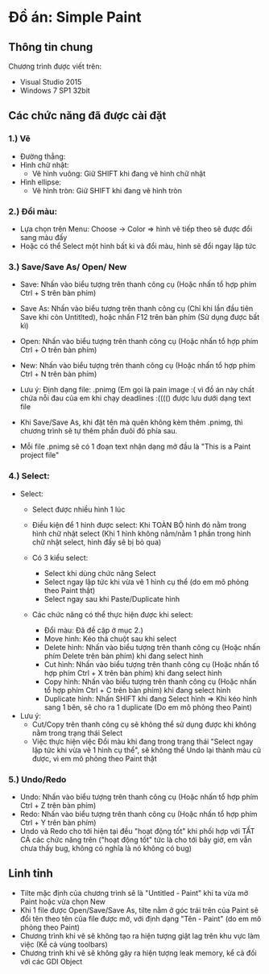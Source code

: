 # Đồ án: Simple Paint

## Thông tin chung
Chương trình được viết trên:
- Visual Studio 2015
- Windows 7 SP1 32bit

## Các chức năng đã được cài đặt
### 1.) Vẽ
- Đường thẳng:
- Hình chữ nhật:
	+ Vẽ hình vuông: Giữ SHIFT khi đang vẽ hình chữ nhật
- Hình ellipse:
	+ Vẽ hình tròn: Giữ SHIFT khi đang vẽ hình tròn

### 2.) Đổi màu: 
- Lựa chọn trên Menu: Choose -> Color => hình vẽ tiếp theo sẽ được đổi sang màu đấy
- Hoặc có thể Select một hình bất kì và đổi màu, hình sẽ đổi ngay lập tức

### 3.) Save/Save As/ Open/ New
- Save: Nhấn vào biểu tượng trên thanh công cụ (Hoặc nhấn tổ hợp phím Ctrl + S trên bàn phím)
- Save As: Nhấn vào biểu tượng trên thanh công cụ (Chỉ khi lần đầu tiên Save khi còn Untitlted), hoặc nhấn F12 trên bàn phím (Sử dụng được bất kì)
- Open: Nhấn vào biểu tượng trên thanh công cụ (Hoặc nhấn tổ hợp phím Ctrl + O trên bàn phím)
- New: Nhấn vào biểu tượng trên thanh công cụ (Hoặc nhấn tổ hợp phím Ctrl + N trên bàn phím)

- Lưu ý: Định dạng file: .pnimg (Em gọi là pain image :( vì đồ án này chất chứa nỗi đau của em khi chạy deadlines :(((() được lưu dưới dạng text file
- Khi Save/Save As, khi đặt tên mà quên không kèm thêm .pnimg, thì chương trình sẽ tự thêm phần đuôi đó phía sau.
- Mỗi file .pnimg sẽ có 1 đoạn text nhận dạng mở đầu là "This is a Paint project file"

### 4.) Select:
- Select: 
	+ Select được nhiều hình 1 lúc
	+ Điều kiện để 1 hình được select: Khi TOÀN BỘ hình đó nằm trong hình chữ nhật select (Khi 1 hình không nằm/nằm 1 phần trong hình chữ nhật select, hình đấy sẽ bị bỏ qua)
	+ Có 3 kiểu select:
		* Select khi dùng chức năng Select
		* Select ngay lập tức khi vừa vẽ 1 hình cụ thể (do em mô phỏng theo Paint thật)
		* Select ngay sau khi Paste/Duplicate hình

	+ Các chức năng có thể thực hiện được khi select:
		* Đổi màu: Đã đề cập ở mục 2.) 
		* Move hình: Kéo thả chuột sau khi select
		* Delete hình: Nhấn vào biểu tượng trên thanh công cụ (Hoặc nhấn phím Delete trên bàn phím) khi đang select hình
		* Cut hình: Nhấn vào biểu tượng trên thanh công cụ (Hoặc nhấn tổ hợp phím Ctrl + X trên bàn phím) khi đang select hình
		* Copy hình: Nhấn vào biểu tượng trên thanh công cụ (Hoặc nhấn tổ hợp phím Ctrl + C trên bàn phím) khi đang select hình
		* Duplicate hình: Nhấn SHIFT khi đang Select hình => Khi kéo hình sang 1 bên, sẽ cho ra 1 duplicate (Do em mô phỏng theo Paint)
- Lưu ý:
	+ Cut/Copy trên thanh công cụ sẽ không thể sử dụng được khi không nằm trong trạng thái Select
	+ Việc thực hiện việc Đổi màu khi đang trong trạng thái "Select ngay lập tức khi vừa vẽ 1 hình cụ thể", sẽ không thể Undo lại thành màu cũ được, vì em mô phỏng theo Paint thật

### 5.) Undo/Redo
- Undo: Nhấn vào biểu tượng trên thanh công cụ (Hoặc nhấn tổ hợp phím Ctrl + Z trên bàn phím)
- Redo: Nhấn vào biểu tượng trên thanh công cụ (Hoặc nhấn tổ hợp phím Ctrl + Y trên bàn phím)
- Undo và Redo cho tới hiện tại đều "hoạt động tốt" khi phối hợp với TẤT CẢ các chức năng trên ("hoạt động tốt" tức là cho tới bây giờ, em vẫn chưa thấy bug, không có nghĩa là nó không có bug)

## Linh tinh
- Tilte mặc định của chương trình sẽ là "Untitled - Paint" khi ta vừa mở Paint hoặc vừa chọn New
- Khi 1 file được Open/Save/Save As, tilte nằm ở góc trái trên của Paint sẽ đổi tên theo tên của file được mở, với định dạng "Tên - Paint" (do em mô phỏng theo Paint)
- Chương trình khi vẽ sẽ không tạo ra hiện tượng giật lag trên khu vực làm việc (Kể cả vùng toolbars)
- Chương trình khi vẽ sẽ không gây ra hiện tượng leak memory, kể cả đối với các GDI Object
